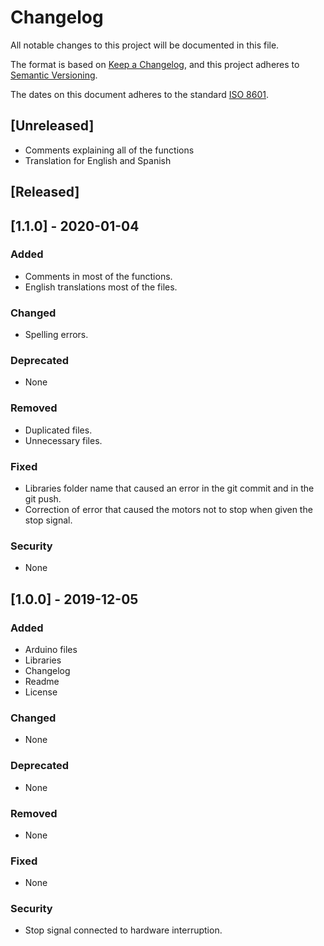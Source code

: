 # Changelog

All notable changes to this project will be documented in this file.

The format is based on [Keep a Changelog](https://keepachangelog.com/en/1.0.0/),
and this project adheres to [Semantic Versioning](https://semver.org/spec/v2.0.0.html).

The dates on this document adheres to the standard [ISO 8601](https://www.iso.org/iso-8601-date-and-time-format.htmll).

## [Unreleased]
- Comments explaining all of the functions
- Translation for English and Spanish

## [Released]

## [1.1.0] - 2020-01-04
### Added
- Comments in most of the functions.
- English translations most of the files.
### Changed
- Spelling errors.
### Deprecated
- None
### Removed
- Duplicated files.
- Unnecessary files.
### Fixed
- Libraries folder name that caused an error in the git commit and in the git push.
- Correction of error that caused the motors not to stop when given the stop signal.
### Security
- None

## [1.0.0] - 2019-12-05
### Added
- Arduino files
- Libraries
- Changelog
- Readme
- License
### Changed
- None
### Deprecated
- None
### Removed
- None
### Fixed
- None
### Security
- Stop signal connected to hardware interruption.